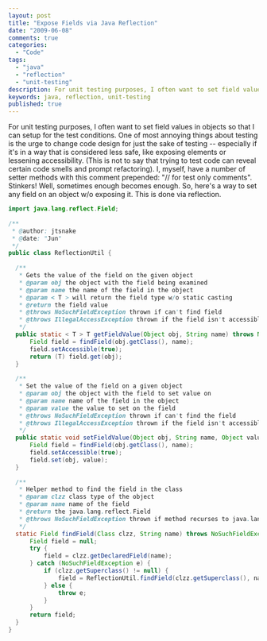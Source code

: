 ```yaml
---
layout: post
title: "Expose Fields via Java Reflection"
date: "2009-06-08"
comments: true
categories:
  - "Code"
tags:
  - "java"
  - "reflection"
  - "unit-testing"
description: For unit testing purposes, I often want to set field values in objects so that I can setup for the test conditions.  One of most annoying things about testi
keywords: java, reflection, unit-testing
published: true
---
```


For unit testing purposes, I often want to set field values in objects so that I can setup for the test conditions.  One of most annoying things about testing is the urge to change code design for just the sake of testing -- especially if it's in a way that is considered less safe, like exposing elements or lessening accessibility.  (This is not to say that trying to test code can reveal certain code smells and prompt refactoring).  I, myself, have a number of setter methods with this comment prepended: "// for test only comments".  Stinkers!  Well, sometimes enough becomes enough.  So, here's a way to set any field on an object w/o exposing it.  This is done via reflection.

<!--more-->

```java
import java.lang.reflect.Field;
    
/**
 * @author: jtsnake
 * @date: "Jun"
 */
public class ReflectionUtil {
    
  /**
   * Gets the value of the field on the given object
   * @param obj the object with the field being examined
   * @param name the name of the field in the object
   * @param < T > will return the field type w/o static casting
   * @return the field value
   * @throws NoSuchFieldException thrown if can't find field
   * @throws IllegalAccessException thrown if the field isn't accessible (shouldn't be a problem w/ setAccessible(true))
   */
  public static < T > T getFieldValue(Object obj, String name) throws NoSuchFieldException, IllegalAccessException {
      Field field = findField(obj.getClass(), name);
      field.setAccessible(true);
      return (T) field.get(obj);
  }
  
  /**
   * Set the value of the field on a given object
   * @param obj the object with the field to set value on
   * @param name name of the field in the object
   * @param value the value to set on the field
   * @throws NoSuchFieldException thrown if can't find the field
   * @throws IllegalAccessException thrown if the field isn't accessible (shouldn't be a problem w/ setAccessible(true))
   */
  public static void setFieldValue(Object obj, String name, Object value) throws NoSuchFieldException, IllegalAccessException {
      Field field = findField(obj.getClass(), name);
      field.setAccessible(true);
      field.set(obj, value);
  }
  
  /**
   * Helper method to find the field in the class
   * @param clzz class type of the object
   * @param name name of the field
   * @return the java.lang.reflect.Field
   * @throws NoSuchFieldException thrown if method recurses to java.lang.Object w/o finding the field by the given name
   */
  static Field findField(Class clzz, String name) throws NoSuchFieldException {
      Field field = null;
      try {
          field = clzz.getDeclaredField(name);
      } catch (NoSuchFieldException e) {
          if (clzz.getSuperclass() != null) {
              field = ReflectionUtil.findField(clzz.getSuperclass(), name);
          } else {
              throw e;
          }
      }
      return field;
  }
}
```
  
